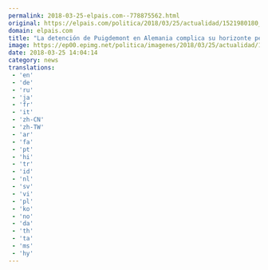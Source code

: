 ```yaml
---
permalink: 2018-03-25-elpais.com--778875562.html
original: https://elpais.com/politica/2018/03/25/actualidad/1521980180_123743.html#?ref=rss&format=simple&link=link
domain: elpais.com
title: "La detención de Puigdemont en Alemania complica su horizonte penal"
image: https://ep00.epimg.net/politica/imagenes/2018/03/25/actualidad/1521980180_123743_1521980898_rrss_normal.jpg
date: 2018-03-25 14:04:14
category: news
translations: 
 - 'en'
 - 'de'
 - 'ru'
 - 'ja'
 - 'fr'
 - 'it'
 - 'zh-CN'
 - 'zh-TW'
 - 'ar'
 - 'fa'
 - 'pt'
 - 'hi'
 - 'tr'
 - 'id'
 - 'nl'
 - 'sv'
 - 'vi'
 - 'pl'
 - 'ko'
 - 'no'
 - 'da'
 - 'th'
 - 'ta'
 - 'ms'
 - 'hy'
---
```


